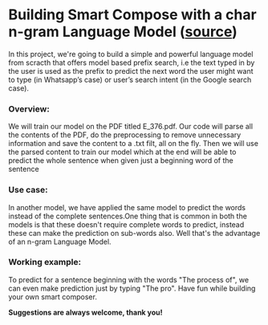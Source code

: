 # Building Smart Compose with a char n-gram Language Model ([source](https://towardsdatascience.com/gmail-style-smart-compose-using-char-n-gram-language-models-a73c09550447))

In this project, we're going to build a simple and powerful language model from scracth that offers model based prefix search, i.e the text typed in by the user is used as the prefix to predict the next word the user might want to type (in Whatsapp’s case) or user’s search intent (in the Google search case).

### Overview:
We will train our model on the PDF titled E_376.pdf. Our code will parse all the contents of the PDF, do the preprocessing to remove unnecessary information and save the content to a .txt filt, all on the fly. Then we will use the parsed content to train our model which at the end will be able to predict the whole sentence when given just a beginning word of the sentence

### Use case:
In another model, we have applied the same model to predict the words instead of the complete sentences.One thing that is common in both the models is that these doesn't require complete words to predict, instead these can make the prediction on sub-words also. Well that's the advantage of an n-gram Language Model.

### Working example:
To predict for a sentence beginning with the words
"The process of", we can even make prediction just by typing "The pro".
Have fun while building your own smart composer.

**Suggestions are always welcome, thank you!**
